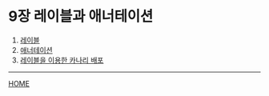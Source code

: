 # 9장 레이블과 애너테이션

1. [레이블](./01.md)
2. [애너테이션](./02.md)
3. [레이블을 이용한 카나리 배포](./03.md)

-----
[HOME](../README.md)
